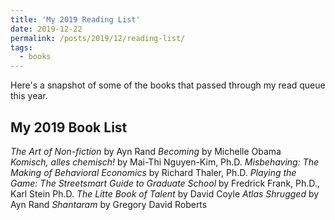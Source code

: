 ```yaml
---
title: 'My 2019 Reading List'
date: 2019-12-22
permalink: /posts/2019/12/reading-list/
tags:
  - books
---
```


Here's a snapshot of some of the books that passed through my read queue this year.

My 2019 Book List
------
*The Art of Non-fiction* by Ayn Rand
*Becoming* by Michelle Obama  
*Komisch, alles chemisch!* by Mai-Thi Nguyen-Kim, Ph.D. 
*Misbehaving: The Making of Behavioral Economics* by Richard Thaler, Ph.D.
*Playing the Game: The Streetsmart Guide to Graduate School* by Fredrick Frank, Ph.D., Karl Stein Ph.D.
*The Litte Book of Talent* by David Coyle
*Atlas Shrugged* by Ayn Rand
*Shantaram* by Gregory David Roberts 
